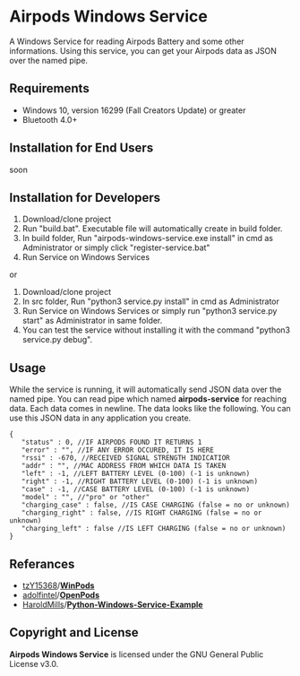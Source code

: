 # Airpods Windows Service

A Windows Service for reading Airpods Battery and some other informations.
Using this service, you can get your Airpods data as JSON over the named pipe.

## Requirements
- Windows 10, version 16299 (Fall Creators Update) or greater
- Bluetooth 4.0+

## Installation for End Users
soon

## Installation for Developers
1. Download/clone project
2. Run "build.bat". Executable file will automatically create in build folder.
2. In build folder, Run "airpods-windows-service.exe install" in cmd as Administrator or simply click "register-service.bat"
3. Run Service on Windows Services

or

1. Download/clone project
2. In src folder, Run "python3 service.py install" in cmd as Administrator
3. Run Service on Windows Services or simply run "python3 service.py start" as Administrator in same folder.
4. You can test the service without installing it with the command "python3 service.py debug".

## Usage
While the service is running, it will automatically send JSON data over the named pipe.
You can read pipe which named **airpods-service** for reaching data.
Each data comes in newline.
The data looks like the following. You can use this JSON data in any application you create.

```
{
   "status" : 0, //IF AIRPODS FOUND IT RETURNS 1
   "error" : "", //IF ANY ERROR OCCURED, IT IS HERE
   "rssi" : -670, //RECEIVED SIGNAL STRENGTH INDICATIOR
   "addr" : "", //MAC ADDRESS FROM WHICH DATA IS TAKEN
   "left" : -1, //LEFT BATTERY LEVEL (0-100) (-1 is unknown)
   "right" : -1, //RIGHT BATTERY LEVEL (0-100) (-1 is unknown)
   "case" : -1, //CASE BATTERY LEVEL (0-100) (-1 is unknown)
   "model" : "", //"pro" or "other"
   "charging_case" : false, //IS CASE CHARGING (false = no or unknown)
   "charging_right" : false, //IS RIGHT CHARGING (false = no or unknown)
   "charging_left" : false //IS LEFT CHARGING (false = no or unknown)
}
```

## Referances
- [tzY15368](https://github.com/tzY15368)/**[WinPods](https://github.com/tzY15368/WinPods)**
- [adolfintel](https://github.com/adolfintel)/**[OpenPods](https://github.com/adolfintel/OpenPods)**
- [HaroldMills](https://github.com/HaroldMills)/**[Python-Windows-Service-Example](https://github.com/HaroldMills/Python-Windows-Service-Example)**

## Copyright and License
**Airpods Windows Service** is licensed under the GNU General Public License v3.0.
